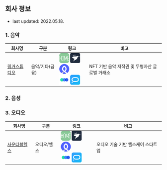 ## 회사 정보

- last updated: 2022.05.18.



### 1. 음악

| 회사명       | 구분            | 링크                                                         | 비고                                           |
| ------------ | --------------- | ------------------------------------------------------------ | ---------------------------------------------- |
| [링거스튜디오](./music/LingerStudio.md) | 음악/기타(금융) | [![홈페이지](../.ico/home-32x32.png)](https://www.lingerstudio.com/) [![프로그래머스](../.ico/programmers-32x32.png)](https://programmers.co.kr/companies/7837) [![로켓펀치](../.ico/rocketpunch-32x32.png)](https://www.rocketpunch.com/companies/lingerstudiocorp) <br/>[![원티드](../.ico/wanted-32x32.png)](https://www.wanted.co.kr/company/23508) [![잡코리아](../.ico/jobkorea-32x32.png)](https://www.jobkorea.co.kr/Recruit/GI_Read/38482663) | NFT 기반 음악 저작권 및 무형자산 글로벌 거래소 |



### 2. 음성



### 3. 오디오

| 회사명                                     | 구분        | 링크                                                         | 비고                               |
| ------------------------------------------ | ----------- | ------------------------------------------------------------ | ---------------------------------- |
| [사운더블헬스](./audio/SoundableHealth.md) | 오디오/헬스 | [![홈페이지](../.ico/home-32x32.png)](https://www.soundable.health/) [![프로그래머스](../.ico/programmers-32x32.png)](#) [![로켓펀치](../.ico/rocketpunch-32x32.png)](https://www.rocketpunch.com/companies/soundable-health-inc) <br/>[![원티드](../.ico/wanted-32x32.png)](https://www.wanted.co.kr/company/5189) [![잡코리아](../.ico/jobkorea-32x32.png)](#) | 오디오 기술 기반 헬스케어 스타트업 |

